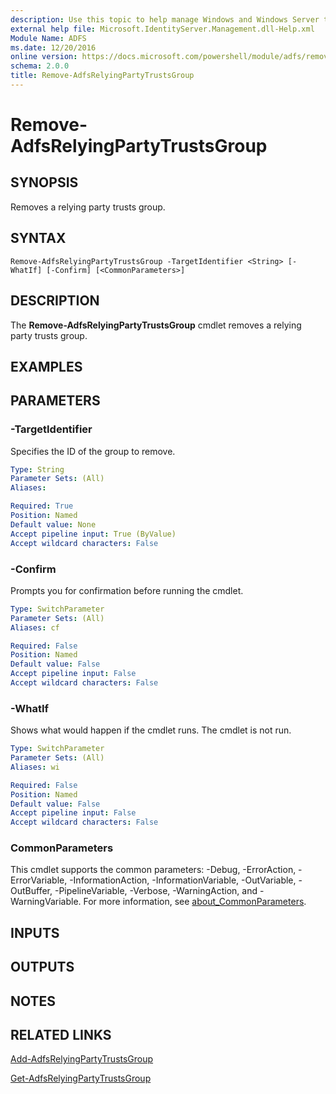 ```yaml
---
description: Use this topic to help manage Windows and Windows Server technologies with Windows PowerShell.
external help file: Microsoft.IdentityServer.Management.dll-Help.xml
Module Name: ADFS
ms.date: 12/20/2016
online version: https://docs.microsoft.com/powershell/module/adfs/remove-adfsrelyingpartytrustsgroup?view=windowsserver2022-ps&wt.mc_id=ps-gethelp
schema: 2.0.0
title: Remove-AdfsRelyingPartyTrustsGroup
---
```


# Remove-AdfsRelyingPartyTrustsGroup

## SYNOPSIS
Removes a relying party trusts group.

## SYNTAX

```
Remove-AdfsRelyingPartyTrustsGroup -TargetIdentifier <String> [-WhatIf] [-Confirm] [<CommonParameters>]
```

## DESCRIPTION
The **Remove-AdfsRelyingPartyTrustsGroup** cmdlet removes a relying party trusts group.

## EXAMPLES

## PARAMETERS

### -TargetIdentifier
Specifies the ID of the group to remove.

```yaml
Type: String
Parameter Sets: (All)
Aliases: 

Required: True
Position: Named
Default value: None
Accept pipeline input: True (ByValue)
Accept wildcard characters: False
```

### -Confirm
Prompts you for confirmation before running the cmdlet.

```yaml
Type: SwitchParameter
Parameter Sets: (All)
Aliases: cf

Required: False
Position: Named
Default value: False
Accept pipeline input: False
Accept wildcard characters: False
```

### -WhatIf
Shows what would happen if the cmdlet runs.
The cmdlet is not run.

```yaml
Type: SwitchParameter
Parameter Sets: (All)
Aliases: wi

Required: False
Position: Named
Default value: False
Accept pipeline input: False
Accept wildcard characters: False
```

### CommonParameters
This cmdlet supports the common parameters: -Debug, -ErrorAction, -ErrorVariable, -InformationAction, -InformationVariable, -OutVariable, -OutBuffer, -PipelineVariable, -Verbose, -WarningAction, and -WarningVariable. For more information, see [about_CommonParameters](https://go.microsoft.com/fwlink/?LinkID=113216).

## INPUTS

## OUTPUTS

## NOTES

## RELATED LINKS

[Add-AdfsRelyingPartyTrustsGroup](./Add-AdfsRelyingPartyTrustsGroup.md)

[Get-AdfsRelyingPartyTrustsGroup](./Get-AdfsRelyingPartyTrustsGroup.md)

